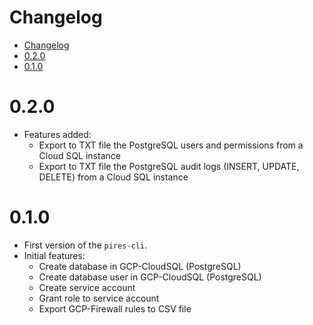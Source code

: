 # Changelog

<!-- TOC -->

- [Changelog](#changelog)
- [0.2.0](#020)
- [0.1.0](#010)

<!-- TOC -->

# 0.2.0

- Features added:
  - Export to TXT file the PostgreSQL users and permissions from a Cloud SQL instance
  - Export to TXT file the PostgreSQL audit logs (INSERT, UPDATE, DELETE) from a Cloud SQL instance

# 0.1.0

- First version of the ``pires-cli``.
- Initial features:
  - Create database in GCP-CloudSQL (PostgreSQL)
  - Create database user in GCP-CloudSQL (PostgreSQL)
  - Create service account
  - Grant role to service account
  - Export GCP-Firewall rules to CSV file
